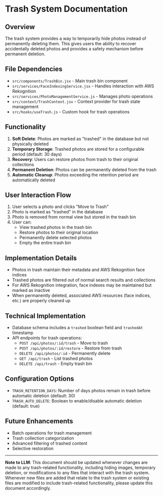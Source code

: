 # Trash System Documentation

## Overview
The trash system provides a way to temporarily hide photos instead of permanently deleting them. This gives users the ability to recover accidentally deleted photos and provides a safety mechanism before permanent deletion.

## File Dependencies
- `src/components/TrashBin.jsx` - Main trash bin component
- `src/services/FaceIndexingService.jsx` - Handles interaction with AWS Rekognition
- `src/services/PhotoManagementService.js` - Manages photo operations
- `src/context/TrashContext.jsx` - Context provider for trash state management
- `src/hooks/useTrash.js` - Custom hook for trash operations

## Functionality
1. **Soft Delete**: Photos are marked as "trashed" in the database but not physically deleted
2. **Temporary Storage**: Trashed photos are stored for a configurable period (default: 30 days)
3. **Recovery**: Users can restore photos from trash to their original collections
4. **Permanent Deletion**: Photos can be permanently deleted from the trash
5. **Automatic Cleanup**: Photos exceeding the retention period are automatically deleted

## User Interaction Flow
1. User selects a photo and clicks "Move to Trash"
2. Photo is marked as "trashed" in the database
3. Photo is removed from normal view but stored in the trash bin
4. User can:
   - View trashed photos in the trash bin
   - Restore photos to their original location
   - Permanently delete selected photos
   - Empty the entire trash bin

## Implementation Details
- Photos in trash maintain their metadata and AWS Rekognition face indices
- Trashed photos are filtered out of normal search results and collections
- For AWS Rekognition integration, face indexes may be maintained but marked as inactive
- When permanently deleted, associated AWS resources (face indices, etc.) are properly cleaned up

## Technical Implementation
- Database schema includes a `trashed` boolean field and `trashedAt` timestamp
- API endpoints for trash operations:
  - `POST /api/photos/:id/trash` - Move to trash
  - `POST /api/photos/:id/restore` - Restore from trash
  - `DELETE /api/photos/:id` - Permanently delete
  - `GET /api/trash` - List trashed photos
  - `DELETE /api/trash` - Empty trash bin

## Configuration Options
- `TRASH_RETENTION_DAYS`: Number of days photos remain in trash before automatic deletion (default: 30)
- `TRASH_AUTO_DELETE`: Boolean to enable/disable automatic deletion (default: true)

## Future Enhancements
- Batch operations for trash management
- Trash collection categorization
- Advanced filtering of trashed content
- Selective restoration

---
**Note to LLM**: This document should be updated whenever changes are made to any trash-related functionality, including hiding images, temporary deletion, or modifications to any files that interact with the trash system. Whenever new files are added that relate to the trash system or existing files are modified to include trash-related functionality, please update this document accordingly. 